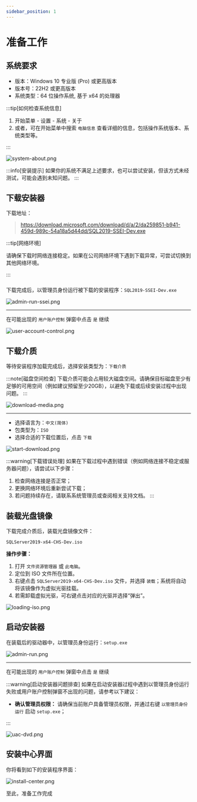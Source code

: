 ```yaml
---
sidebar_position: 1
---
```


# 准备工作

## 系统要求

- 版本：Windows 10 专业版 (Pro) 或更高版本
- 版本号：22H2 或更高版本
- 系统类型：64 位操作系统, 基于 x64 的处理器

:::tip[如何检查系统信息]

1. 开始菜单 - 设置 - 系统 - 关于
2. 或者，可在开始菜单中搜索 `电脑信息` 查看详细的信息，包括操作系统版本、系统类型等。

:::

![system-about.png](preparation/img/system-about.png)

:::info[安装提示]
如果你的系统不满足上述要求，也可以尝试安装，但该方式未经测试，可能会遇到未知问题。
:::

## 下载安装器

下载地址：

> https://download.microsoft.com/download/d/a/2/da259851-b941-459d-989c-54a18a5d44dd/SQL2019-SSEI-Dev.exe

:::tip[网络环境]

请确保下载时网络连接稳定。如果在公司网络环境下遇到下载异常，可尝试切换到其他网络环境。

:::

###

下载完成后，以管理员身份运行被下载的安装程序：`SQL2019-SSEI-Dev.exe`

![admin-run-ssei.png](preparation/img/admin-run-ssei.png)

---

在可能出现的 `用户账户控制` 弹窗中点击 `是` 继续

![user-account-control.png](preparation/img/user-account-control.png)

## 下载介质

等待安装程序加载完成后，选择安装类型为：`下载介质`

:::note[磁盘空间检查]
下载介质可能会占用较大磁盘空间。请确保目标磁盘至少有足够的可用空间（例如建议预留至少20GB），以避免下载或后续安装过程中出现问题。
:::

![download-media.png](preparation/img/download-media.png)

---

- 选择语言为：`中文(简体)`
- 包类型为：`ISO`
- 选择合适的下载位置后，点击 `下载`

![start-download.png](preparation/img/start-download.png)

:::warning[下载错误处理]
如果在下载过程中遇到错误（例如网络连接不稳定或服务器问题），请尝试以下步骤：

1. 检查网络连接是否正常；
2. 更换网络环境后重新尝试下载；
3. 若问题持续存在，请联系系统管理员或查阅相关支持文档。
   :::

## 装载光盘镜像

下载完成介质后，装载光盘镜像文件：

`SQLServer2019-x64-CHS-Dev.iso`

**操作步骤：**

1. 打开 `文件资源管理器` 或 `此电脑`。
2. 定位到 ISO 文件所在位置。
3. 右键点击 `SQLServer2019-x64-CHS-Dev.iso` 文件，并选择 `装载`；系统将自动将该镜像作为虚拟光驱挂载。
4. 若需卸载虚拟光驱，可右键点击对应的光驱并选择“弹出”。

![loading-iso.png](preparation/img/loading-iso.png)

## 启动安装器

在装载后的驱动器中，以管理员身份运行：`setup.exe`

![admin-run.png](preparation/img/admin-run.png)

---

在可能出现的 `用户账户控制` 弹窗中点击 `是` 继续

:::warning[启动安装器问题排查]
如果在启动安装器过程中遇到以管理员身份运行失败或用户账户控制弹窗不出现的问题，请参考以下建议：

- **确认管理员权限：** 请确保当前账户具备管理员权限，并通过右键 `以管理员身份运行` 启动 `setup.exe`；

:::

![uac-dvd.png](preparation/img/uac-dvd.png)

## 安装中心界面

你将看到如下的安装程序界面：

![install-center.png](preparation/img/install-center.png)

至此，准备工作完成
